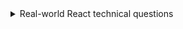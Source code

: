 <details>
<summary>Real-world React technical questions</summary>

- What is props?
- Why you have to use `className` attribute instead of `class`?
- What will happen when a component in React component tree throws an error?
- What are the rules of the React Hooks?
- Given this following state, what is the correct way to increment the age?:

```js
{
  id: 0,
  name: 'John',
  detailedInfo: {
    age: 30,
    address: '123 Main St',
  }
}
```

<br />

- What is React Fragment and how they work?

- Given this code:

```js
const names = ['John', 'Jane', 'Mary', 'Bob']

function RandomName() {
 const [name, setName] = useState(name.at(0))
 const changeName = () => {
  const randomNameIndex = Math.floor(Math.random() * names.length)
  setName(names[randomNameIndex])
 }

 return (
  <div>
   <p>Current name: {name}</p>
   <p>Previous name: {prevName}</p>
   <button onClick={changeName}>Change name</button>
  </div>
 )
}
```

- How you can store the `prevName` value, so that it holds the previous value of `name` and is displayed properly in React?

<br />

- Which data structures cannot be rendered in React?
- What is `React.memo` and when you should use it?
- When do you use the `useCallback` hook and `React.memo`?
- Which methods of class components is combined the `useEffect` hook?
- What hooks do you know and explain how do you use them?
- What is JSX Transform and what benefits it brings?
- What is React Suspence and when you should use it?
- What are the cons of using React? What are the alternatives?
- How the diffing algorithm works in React (in the Virtual DOM)?
- Which way you can force a component to re-render?
- You want to render thousands of elements in React, but the browser is freezing.
  - - Why is this happening?
  - - How you can fix this and why it works?

</details>
